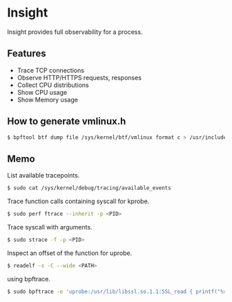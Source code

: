 # Insight

Insight provides full observability for a process.

## Features

- Trace TCP connections
- Observe HTTP/HTTPS requests, responses
- Collect CPU distributions
- Show CPU usage
- Show Memory usage

## How to generate vmlinux.h

```sh
$ bpftool btf dump file /sys/kernel/btf/vmlinux format c > /usr/include/vmlinux.h
```

## Memo

List available tracepoints.

```sh
$ sudo cat /sys/kernel/debug/tracing/available_events
```

Trace function calls containing syscall for kprobe.

```sh
$ sudo perf ftrace --inherit -p <PID>
```

Trace syscall with arguments.

```sh
$ sudo strace -f -p <PID>
```

Inspect an offset of the function for uprobe.

```sh
$ readelf -s -C --wide <PATH>
```

using bpftrace.

```sh
$ sudo bpftrace -e 'uprobe:/usr/lib/libssl.so.1.1:SSL_read { printf("%r", buf(arg1, arg2)); }'
```
